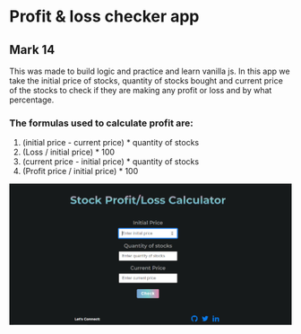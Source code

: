 # Profit & loss checker app 

## Mark 14
This was made to build logic and practice and learn vanilla js. In this app we take the initial price of stocks, quantity of stocks bought and current
price of the stocks to check if they are making any profit or loss and by what percentage.

### The formulas used to calculate profit are:
1. (initial price - current price) * quantity of stocks
2. (Loss / initial price) * 100
3. (current price - initial price)  * quantity of stocks 
4. (Profit price / initial price) * 100

![image of the app](projects_img/mark14_img.png)

